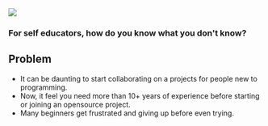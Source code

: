 <img src="http://res.cloudinary.com/ethankhoa/image/upload/v1491881521/pitch_cover_opedzz.png">

### For self educators, how do you know what you don't know?

## Problem

* It can be daunting to start collaborating on a projects for people new to programming.
* Now, it feel you need more than 10+ years of experience before starting or joining an opensource project.
* Many beginners get frustrated and giving up before even trying.


